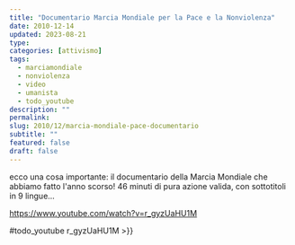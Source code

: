 ```yaml
---
title: "Documentario Marcia Mondiale per la Pace e la Nonviolenza"
date: 2010-12-14
updated: 2023-08-21
type: 
categories: [attivismo]
tags:
  - marciamondiale
  - nonviolenza
  - video
  - umanista
  - todo_youtube
description: ""
permalink: 
slug: 2010/12/marcia-mondiale-pace-documentario
subtitle: ""
featured: false
draft: false
---
```


ecco una cosa importante: il documentario della Marcia Mondiale che abbiamo fatto l'anno scorso! 46 minuti di pura azione valida, con sottotitoli in 9 lingue...

<https://www.youtube.com/watch?v=r_gyzUaHU1M>

#todo_youtube r_gyzUaHU1M >}}
